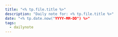 ```yaml
---
title: "<% tp.file.title %>"
description: "Daily note for: <% tp.file.title %>"
date: "<% tp.date.now("YYYY-MM-DD") %>"
tags:
  - dailynote
---
```

